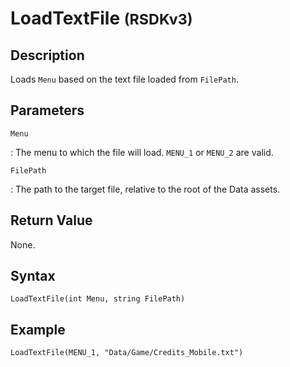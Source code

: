 # LoadTextFile <small>(RSDKv3)</small>

## Description
Loads `Menu` based on the text file loaded from `FilePath`.

## Parameters
`Menu`

:   The menu to which the file will load. `MENU_1` or `MENU_2` are valid.

`FilePath`

:   The path to the target file, relative to the root of the Data assets.

## Return Value
None.

## Syntax
```
LoadTextFile(int Menu, string FilePath)
```

## Example
```
LoadTextFile(MENU_1, "Data/Game/Credits_Mobile.txt")
```